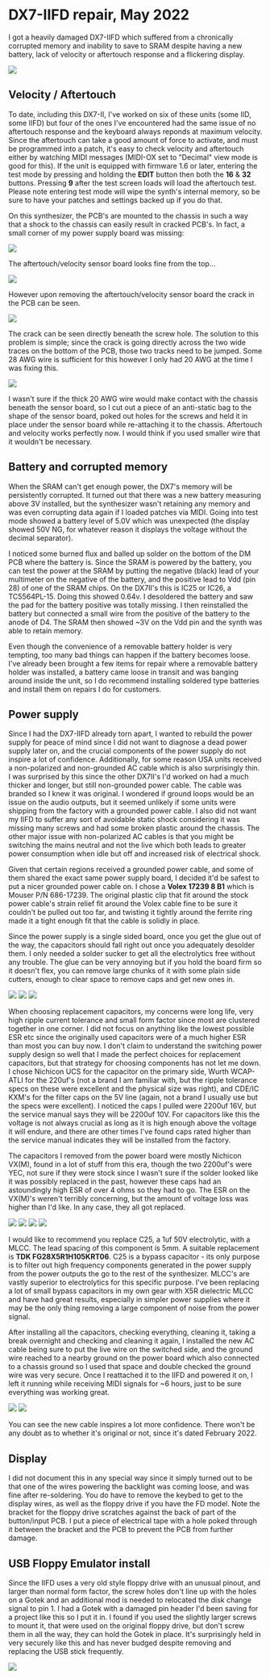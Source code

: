 # DX7-IIFD repair, May 2022

I got a heavily damaged DX7-IIFD which suffered from a chronically corrupted memory and inability to save to SRAM despite having a new battery, lack of velocity or aftertouch response and a flickering display.

![](4.jpg)

## Velocity / Aftertouch

To date, including this DX7-II, I've worked on six of these units (some IID, some IIFD) but four of the ones I've encountered had the same issue of no aftertouch response and the keyboard always reponds at maximum velocity. Since the aftertouch can take a good amount of force to activate, and must be programmed into a patch, it's easy to check velocity and aftertouch either by watching MIDI messages (MIDI-OX set to "Decimal" view mode is good for this). If the unit is equipped with firmware 1.6 or later, entering the test mode by pressing and holding the **EDIT** button then both the **16** & **32** buttons. Pressing **9** after the test screen loads will load the aftertouch test. Please note entering test mode will wipe the synth's internal memory, so be sure to have your patches and settings backed up if you do that.

On this synthesizer, the PCB's are mounted to the chassis in such a way that a shock to the chassis can easily result in cracked PCB's. In fact, a small corner of my power supply board was missing: 

![](2.jpg)

The aftertouch/velocity sensor board looks fine from the top...

![](6.jpg)

However upon removing the aftertouch/velocity sensor board the crack in the PCB can be seen.

![](1_1.jpg)

The crack can be seen directly beneath the screw hole. The solution to this problem is simple; since the crack is going directly across the two wide traces on the bottom of the PCB, those two tracks need to be jumped. Some 28 AWG wire is sufficient for this however I only had 20 AWG at the time I was fixing this. 

![](5.jpg)

I wasn't sure if the thick 20 AWG wire would make contact with the chassis beneath the sensor board, so I cut out a piece of an anti-static bag to the shape of the sensor board, poked out holes for the screws and held it in place under the sensor board while re-attaching it to the chassis. Aftertouch and velocity works perfectly now. I would think if you used smaller wire that it wouldn't be necessary.

## Battery and corrupted memory

When the SRAM can't get enough power, the DX7's memory will be persistently corrupted. It turned out that there was a new battery measuring above 3V installed, but the synthesizer wasn't retaining any memory and was even corrupting data again if I loaded patches via MIDI.  Going into test mode showed a battery level of 5.0V which was unexpected (the display showed 50V NG, for whatever reason it displays the voltage without the decimal separator).

I noticed some burned flux and balled up solder on the bottom of the DM PCB where the battery is. Since the SRAM is powered by the battery, you can test the power at the SRAM by putting the negative (black) lead of your multimeter on the negative of the battery, and the positive lead to Vdd (pin 28) of one of the SRAM chips. On the DX7II's this is IC25 or IC26, a TC5564PL-15. Doing this showed 0.64v. I desoldered the battery and saw the pad for the battery positive was totally missing. I then reinstalled the battery but connected a small wire from the positive of the battery to the anode of D4. The SRAM then showed ~3V on the Vdd pin and the synth was able to retain memory.

Even though the convenience of a removable battery holder is very tempting, too many bad things can happen if the battery becomes loose. I've already been brought a few items for repair where a removable battery holder was installed, a battery came loose in transit and was banging around inside the unit, so I do recommend installing soldered type batteries and install them on repairs I do for customers.

## Power supply

Since I had the DX7-IIFD already torn apart, I wanted to rebuild the power supply for peace of mind since I did not want to diagnose a dead power supply later on, and the crucial components of the power supply do not inspire a lot of confidence. Additionally, for some reason USA units received a non-polarized and non-grounded AC cable which is also surprisingly thin. I was surprised by this since the other DX7II's I'd worked on had a much thicker and longer, but still non-grounded power cable. The cable was branded so I knew it was original. I wondered if ground loops would be an issue on the audio outputs, but it seemed unlikely if some units were shipping from the factory with a grounded power cable. I also did not want my IIFD to suffer any sort of avoidable static shock considering it was missing many screws and had some broken plastic around the chassis. The other major issue with non-polarized AC cables is that you might be switching the mains neutral and not the live which both leads to greater power consumption when idle but off and increased risk of electrical shock.

Given that certain regions received a grounded power cable, and some of them shared the exact same power supply board, I decided it'd be safest to put a nicer grounded power cable on. I chose a **Volex 17239 8 B1** which is Mouser P/N 686-17239. The original plastic clip that fit around the stock power cable's strain relief fit around the Volex cable fine to be sure it couldn't be pulled out too far, and twisting it tightly around the ferrite ring made it a tight enough fit that the cable is solidly in place.

Since the power supply is a single sided board, once you get the glue out of the way, the capacitors should fall right out once you adequately desolder them. I only needed a solder sucker to get all the electrolytics free without any trouble. The glue can be very annoying but if you hold the board firm so it doesn't flex, you can remove large chunks of it with some plain side cutters, enough to clear space to remove caps and get new ones in.

![](8.jpg) ![](9.jpg) ![](11.jpg)

When choosing replacement capacitors, my concerns were long life, very high ripple current tolerance and small form factor since most are clustered together in one corner. I did not focus on anything like the lowest possible ESR etc since the originally used capacitors were of a much higher ESR than most you can buy now. I don't claim to understand the switching power supply design so well that I made the perfect choices for replacement capacitors, but that strategy for choosing components has not let me down. I chose Nichicon UCS for the capacitor on the primary side, Wurth WCAP-ATLI for the 220uf's (not a brand I am familiar with, but the ripple tolerance specs on these were excellent and the physical size was right), and CDE/IC KXM's for the filter caps on the 5V line (again, not a brand I usually use but the specs were excellent). I noticed the caps I pulled were 2200uf 16V, but the service manual says they will be 2200uf 10V. For capacitors like this the voltage is not always crucial as long as it is high enough above the voltage it will endure, and there are other times I've found caps rated higher than the service manual indicates they will be installed from the factory.

The capacitors I removed from the power board were mostly Nichicon VX(M), found in a lot of stuff from this era, though the two 2200uf's were YEC, not sure if they were stock since I wasn't sure if the solder looked like it was possibly replaced in the past, however these caps had an astoundingly high ESR of over 4 ohms so they had to go. The ESR on the VX(M)'s weren't terribly concerning, but the amount of voltage loss was higher than I'd like. In any case, they all got replaced.

![](esr1_1.jpg) ![](esr1.jpg) ![](esr2.jpg) ![](esr3.jpg)

I would like to recommend you replace C25, a 1uf 50V electrolytic, with a MLCC. The lead spacing of this component is 5mm. A suitable replacement is **TDK FG28X5R1H105KRT06**. C25 is a bypass capacitor - its only purpose is to filter out high frequency components generated in the power supply from the power outputs the go to the rest of the synthesizer. MLCC's are vastly superior to electrolytics for this specific purpose. I've been replacing a lot of small bypass capacitors in my own gear with X5R dielectric MLCC and have had great results, especially in simpler power supplies where it may be the only thing removing a large component of noise from the power signal. 

After installing all the capacitors, checking everything, cleaning it, taking a break overnight and checking and cleaning it again, I installed the new AC cable being sure to put the live wire on the switched side, and the ground wire reached to a nearby ground on the power board which also connected to a chassis ground so I used that space and double checked the ground wire was very secure. Once I reattached it to the IIFD and powered it on, I left it running while receiving MIDI signals for ~6 hours, just to be sure everything was working great.

![](a1.jpg) ![](13.jpg)

You can see the new cable inspires a lot more confidence. There won't be any doubt as to whether it's original or not, since it's dated February 2022.

## Display

I did not document this in any special way since it simply turned out to be that one of the wires powering the backlight was coming loose, and was fine after re-soldering.  You do have to remove the keybed to get to the display wires, as well as the floppy drive if you have the FD model. Note the bracket for the floppy drive scratches against the back of part of the button/input PCB. I put a piece of electrical tape with a hole poked through it between the bracket and the PCB to prevent the PCB from further damage.

## USB Floppy Emulator install

Since the IIFD uses a very old style floppy drive with an unusual pinout, and larger than normal form factor, the screw holes don't line up with the holes on a Gotek and an additional mod is needed to relocated the disk change signal to pin 1. I had a Gotek with a damaged pin header I'd been saving for a project like this so I put it in. I found if you used the slightly larger screws to mount it, that were used on the original floppy drive, but don't screw them in all the way, they can hold the Gotek in place. It's surprisingly held in very securely like this and has never budged despite removing and replacing the USB stick frequently. 

![](floppyusb.jpg)
